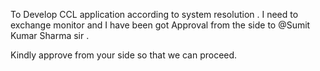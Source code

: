 To Develop CCL application according to system resolution . I need to exchange monitor and I have been got 
Approval from the side to @Sumit Kumar Sharma sir .

Kindly approve from your side so that we can proceed.
